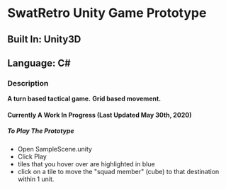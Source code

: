# SwatRetro Unity Game Prototype
## Built In: Unity3D
## Language: C#

### Description
**A turn based tactical game.**
**Grid based movement.**

#### Currently A Work In Progress (Last Updated May 30th, 2020)

##### To Play The Prototype
- Open SampleScene.unity
- Click Play
- tiles that you hover over are highlighted in blue
- click on a tile to move the "squad member" (cube) to that destination within 1 unit.
